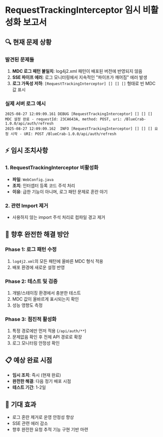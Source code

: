 # RequestTrackingInterceptor 임시 비활성화 보고서

## 🔍 **현재 문제 상황**

### 발견된 문제들
1. **MDC 로그 패턴 불일치**: log4j2.xml 패턴이 배포된 버전에 반영되지 않음
2. **SSE 파이프 에러**: 로그 모니터링에서 지속적인 "파이프가 깨어짐" 에러 발생
3. **로그 가독성 저하**: `[RequestTrackingInterceptor] [] [] []` 형태로 빈 MDC 값 표시

### 실제 서버 로그 예시
```
2025-08-27 12:09:09.161 DEBUG [RequestTrackingInterceptor] [] [] [] MDC 설정 완료 - requestId: 23CA643A, method: POST, uri: /BlueCrab-1.0.0/api/auth/refresh
2025-08-27 12:09:09.162  INFO [RequestTrackingInterceptor] [] [] [] 요청 시작 - URI: POST /BlueCrab-1.0.0/api/auth/refresh
```

## ⚡ **임시 조치사항**

### 1. RequestTrackingInterceptor 비활성화
- **파일**: `WebConfig.java`
- **조치**: 인터셉터 등록 코드 주석 처리
- **이유**: 급한 기능이 아니며, 로그 패턴 문제로 혼란 야기

### 2. 관련 Import 제거
- 사용하지 않는 import 주석 처리로 컴파일 경고 제거

## 🔧 **향후 완전한 해결 방안**

### Phase 1: 로그 패턴 수정
1. `log4j2.xml`의 모든 패턴에 올바른 MDC 형식 적용
2. 배포 환경에 새로운 설정 반영

### Phase 2: 테스트 및 검증
1. 개발/스테이징 환경에서 충분한 테스트
2. MDC 값이 올바르게 표시되는지 확인
3. 성능 영향도 측정

### Phase 3: 점진적 활성화
1. 특정 경로에만 먼저 적용 (`/api/auth/**`)
2. 문제없음 확인 후 전체 API 경로로 확장
3. 로그 모니터링 안정성 확인

## 📋 **예상 완료 시점**
- **임시 조치**: 즉시 (현재 완료)
- **완전한 해결**: 다음 정기 배포 시점
- **테스트 기간**: 1-2일

## 🎯 **기대 효과**
- 로그 혼란 제거로 운영 안정성 향상
- SSE 관련 에러 감소
- 향후 완전한 요청 추적 기능 구현 기반 마련
